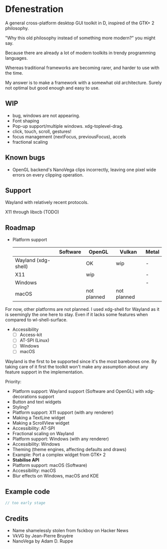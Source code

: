 # Dfenestration

A general cross-platform desktop GUI toolkit in D, inspired of the GTK+ 2 philosophy.

"Why this old philosophy instead of something more modern?" you might say.

Because there are already a lot of modern toolkits in trendy programming languages.

Whereas traditional frameworks are becoming rarer, and harder to use with the time.

My answer is to make a framework with a somewhat old architecture. Surely not optimal 
but good enough and easy to use.

## WIP

- bug, windows are not appearing.
- Font shaping
- Pop-up support/multiple windows. xdg-toplevel-drag.
- click, touch, scroll, gestures!
- focus management (nextFocus, previousFocus), accels
- fractional scaling

## Known bugs

- OpenGL backend's NanoVega clips incorrectly, leaving one pixel wide errors on every 
clipping operation.

## Support

Wayland with relatively recent protocols.

X11 through libxcb (TODO)

## Roadmap

- Platform support

  |                     | Software | OpenGL      | Vulkan      | Metal |
  |---------------------|----------|-------------|-------------|-------|
  | Wayland (xdg-shell) |          | OK          | wip         | -     |
  | X11                 |          | wip         |             | -     |
  | Windows             |          |             |             | -     |
  | macOS               |          | not planned | not planned |       |

For now, other platforms are not planned. I used xdg-shell for Wayland as it is
seemingly the one here to stay. Even if it lacks some features when compared to
wl-shell-surface.

- Accessibility
  - [ ] Access-kit
  - [ ] AT-SPI (Linux)
  - [ ] Windows
  - [ ] macOS

Wayland is the first to be supported since it's the most barebones one. By taking care of
it first the toolkit won't make any assumption about any feature support in the
implementation.

Priority:

- Platform support: Wayland support (Software and OpenGL) with xdg-decorations support
- Button and text widgets
- Styling?
- Platform support: X11 support (with any renderer)
- Making a TextLine widget
- Making a ScrollView widget
- Accessibility: AT-SPI
- Fractional scaling on Wayland
- Platform support: Windows (with any renderer)
- Accessibility: Windows
- Theming (theme engines, affecting defaults and draws)
- Example: Port a complex widget from GTK+ 2
- **Stabilise API**
- Platform support: macOS (Software)
- Accessibility: macOS
- Blur effects on Windows, macOS and KDE

## Example code

```d
// too early stage 
```

## Credits

- Name shamelessly stolen from fsckboy on Hacker News
- VkVG by Jean-Pierre Bruyère
- NanoVega by Adam D. Ruppe
